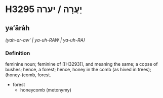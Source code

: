 # H3295 יַעֲרָה / יערה

## yaʻărâh

_(yah-ar-aw' | ya-uh-RAW | ya-uh-RA)_

### Definition

feminine noun; feminine of [[H3293]], and meaning the same; a copse of bushes; hence, a forest; hence, honey in the comb (as hived in trees); (honey-)comb, forest.

- forest
    - honeycomb (metonymy)
